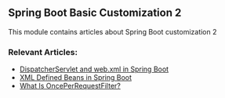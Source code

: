 ## Spring Boot Basic Customization 2

This module contains articles about Spring Boot customization 2

### Relevant Articles:

 - [DispatcherServlet and web.xml in Spring Boot](https://www.baeldung.com/spring-boot-dispatcherservlet-web-xml)
 - [XML Defined Beans in Spring Boot](https://www.baeldung.com/spring-boot-xml-beans)
 - [What Is OncePerRequestFilter?](https://www.baeldung.com/spring-onceperrequestfilter)
